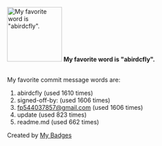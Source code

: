 <img src="https://github.com/my-badges/my-badges/blob/master/src/all-badges/favorite-word/favorite-word.png?raw=true" alt="My favorite word is &quot;abirdcfly&quot;." title="My favorite word is &quot;abirdcfly&quot;." width="128">
<strong>My favorite word is &quot;abirdcfly&quot;.</strong>
<br><br>

My favorite commit message words are:

1. abirdcfly (used 1610 times)
2. signed-off-by: (used 1606 times)
3. <fp544037857@gmail.com> (used 1606 times)
4. update (used 823 times)
5. readme.md (used 662 times)


Created by <a href="https://github.com/my-badges/my-badges">My Badges</a>